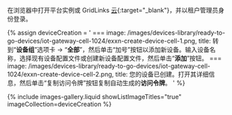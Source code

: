 在浏览器中打开平台实例或 GridLinks [云]({{thingsboardInstanceLink}}){:target="_blank"}，并以租户管理员身份登录。

{% assign deviceCreation = '
    ===
        image: /images/devices-library/ready-to-go-devices/iot-gateway-cell-1024/exxn-create-device-cell-1.png,
        title: 转到“<b>设备组</b>”选项卡 -> “<b>全部</b>”，然后单击“加号”按钮以添加新设备。输入设备名称，选择现有设备配置文件或创建新设备配置文件，然后单击“<b>添加</b>”按钮。
    ===
        image: /images/devices-library/ready-to-go-devices/iot-gateway-cell-1024/exxn-create-device-cell-2.png,
        title: 您的设备已创建。打开其详细信息，然后单击“复制访问令牌”按钮复制自动生成的<b>访问令牌</b>。
'
%}

{% include images-gallery.liquid showListImageTitles="true" imageCollection=deviceCreation %}